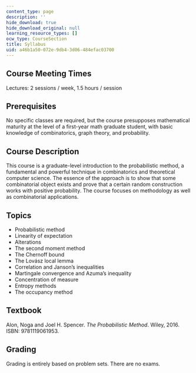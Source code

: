 ```yaml
---
content_type: page
description: ''
hide_download: true
hide_download_original: null
learning_resource_types: []
ocw_type: CourseSection
title: Syllabus
uid: a46b1a50-072e-9db4-3d06-484efac03700
---
```


Course Meeting Times
--------------------

Lectures: 2 sessions / week, 1.5 hours / session

Prerequisites
-------------

No specific classes are required, but the course presupposes mathematical maturity at the level of a first-year math graduate student, with basic knowledge of combinatorics, graph theory, and probability.

Course Description
------------------

This course is a graduate-level introduction to the probabilistic method, a fundamental and powerful technique in combinatorics and theoretical computer science. The essence of the approach is to show that some combinatorial object exists and prove that a certain random construction works with positive probability. The course focuses on methodology as well as combinatorial applications.

Topics
------

*   Probabilistic method
*   Linearity of expectation
*   Alterations
*   The second moment method
*   The Chernoff bound
*   The Lovász local lemma
*   Correlation and Janson’s inequalities
*   Martingale convergence and Azuma’s inequality
*   Concentration of measure
*   Entropy methods
*   The occupancy method

Textbook
--------

Alon, Noga and Joel H. Spencer. _The Probabilistic Method_. Wiley, 2016. ISBN: 9781119061953.

Grading
-------

Grading is entirely based on problem sets. There are no exams.